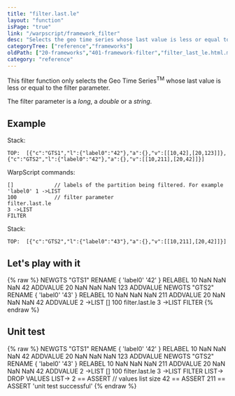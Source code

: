 ```yaml
---
title: "filter.last.le"
layout: "function"
isPage: "true"
link: "/warpscript/framework_filter"
desc: "Selects the geo time series whose last value is less or equal to the filter parameter"
categoryTree: ["reference","frameworks"]
oldPath: ["20-frameworks","401-framework-filter","filter_last_le.html.md"]
category: "reference"
---
```



This filter function only selects the Geo Time Series<sup>TM</sup> whose last value is less or equal to the filter parameter.

The filter parameter is a *long*, a *double* or a *string*.

## Example ##

Stack:

    TOP:  [{"c":"GTS1","l":{"label0":"42"},"a":{},"v":[[10,42],[20,123]]},{"c":"GTS2","l":{"label0":"42"},"a":{},"v":[[10,211],[20,42]]}]

WarpScript commands:

    []             // labels of the partition being filtered. For example 'label0' 1 ->LIST
    100			   // filter parameter
    filter.last.le
    3 ->LIST
    FILTER

Stack: 

    TOP:  [{"c":"GTS2","l":{"label0":"43"},"a":{},"v":[[10,211],[20,42]]}]

## Let's play with it ##

{% raw %}
<warp10-warpscript-widget>NEWGTS "GTS1" RENAME 
{ 'label0' '42' } RELABEL
10 NaN NaN NaN  42  ADDVALUE
20 NaN NaN NaN 123  ADDVALUE
NEWGTS "GTS2" RENAME 
{ 'label0' '43' } RELABEL
10 NaN NaN NaN 211 ADDVALUE
20 NaN NaN NaN  42 ADDVALUE
2 ->LIST
[]
100
filter.last.le
3 ->LIST
FILTER
</warp10-warpscript-widget>
{% endraw %}    


## Unit test ##

{% raw %}
<warp10-warpscript-widget>NEWGTS "GTS1" RENAME 
{ 'label0' '42' } RELABEL
10 NaN NaN NaN  42  ADDVALUE
20 NaN NaN NaN 123  ADDVALUE
NEWGTS "GTS2" RENAME 
{ 'label0' '43' } RELABEL
10 NaN NaN NaN 211 ADDVALUE
20 NaN NaN NaN  42 ADDVALUE
2 ->LIST
[]
100
filter.last.le
3 ->LIST
FILTER
LIST-> DROP
VALUES LIST-> 
2 == ASSERT   // values list size
42 == ASSERT
211 == ASSERT
'unit test successful'
</warp10-warpscript-widget>
{% endraw %}
